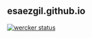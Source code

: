 esaezgil.github.io
------------------

[![wercker status](https://app.wercker.com/status/8f1151d14d8a97ea1380b43733322bef/s/master "wercker status")](https://app.wercker.com/project/byKey/8f1151d14d8a97ea1380b43733322bef)
